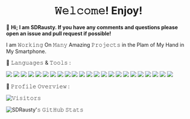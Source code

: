 <h1 align="center">𝚆𝚎𝚕𝚌𝚘𝚖𝚎! Enjoy!</h1>

👋 **Hi; I am SDRausty.  If you have any comments and questions please open an issue and pull request if possible!**

I am 𝚆𝚘𝚛𝚔𝚒𝚗𝚐 On 𝙼𝚊𝚗𝚢 Amazing 𝙿𝚛𝚘𝚓𝚎𝚌𝚝𝚜 in the Plam of My Hand in My Smartphone.

:wrench: 𝙻𝚊𝚗𝚐𝚞𝚊𝚐𝚎𝚜 & 𝚃𝚘𝚘𝚕𝚜 :

<img src="https://img.shields.io/badge/-ASM-000000?style=for-the-badge&logo=ASM"> <img src="https://img.shields.io/badge/-BASH-000000?style=for-the-badge&logo=BASH"> <img src="https://img.shields.io/badge/-Basic-000000?style=for-the-badge&logo=Basic"> <img src="https://img.shields.io/badge/-C-000000?style=for-the-badge&logo=C"> <img src="https://img.shields.io/badge/-Cplus-000000?style=for-the-badge&logo=CSS3"> <img src="https://img.shields.io/badge/-CSS3-000000?style=for-the-badge&logo=Cplus"> <img src="https://img.shields.io/badge/-HTML5-000000?style=for-the-badge&logo=HTML5"> <img src="https://img.shields.io/badge/-Java-000000?style=for-the-badge&logo=Java"> <img src="https://img.shields.io/badge/-JavaScript-000000?style=for-the-badge&logo=JavaScript"> <img src="https://img.shields.io/badge/-Lua-000000?style=for-the-badge&logo=Lua"> <img src="https://img.shields.io/badge/-Markdown-000000?style=for-the-badge&logo=Markdown"> <img src="https://img.shields.io/badge/-Pascel-000000?style=for-the-badge&logo=Pascel"> <img src="https://img.shields.io/badge/-Perl-000000?style=for-the-badge&logo=Perl"> <img src="https://img.shields.io/badge/-PHP-000000?style=for-the-badge&logo=PHP"> <img src="https://img.shields.io/badge/-Python-000000?style=for-the-badge&logo=Python"> <img src="https://img.shields.io/badge/-RPG-000000?style=for-the-badge&logo=RPG"> <img src="https://img.shields.io/badge/-Ruby-000000?style=for-the-badge&logo=Ruby"> <img src="https://img.shields.io/badge/-RPG-000000?style=for-the-badge&logo=RPG"> <img src="https://img.shields.io/badge/-Shell-000000?style=for-the-badge&logo=Shell"> <img src="https://img.shields.io/badge/-SQL-000000?style=for-the-badge&logo=SQL"> <img src="https://img.shields.io/badge/-Terminal-000000?style=for-the-badge&logo=Terminal"> <img src="https://img.shields.io/badge/-TeX-000000?style=for-the-badge&logo=TeX"> <img src="https://img.shields.io/badge/-ZSH-000000?style=for-the-badge&logo=ZSH"> 

:pushpin: 𝙿𝚛𝚘𝚏𝚒𝚕𝚎 𝙾𝚟𝚎𝚛𝚟𝚒𝚎𝚠 :

![𝚅𝚒𝚜𝚒𝚝𝚘𝚛𝚜](https://visitor-badge.laobi.icu/badge?page_id=SDRAUSTY.SDRAUSTY&title=𝚅𝚒𝚜𝚒𝚝𝚘𝚛𝚜 )

![SDRausty'𝚜 𝙶𝚒𝚝𝙷𝚞𝚋 𝚂𝚝𝚊𝚝𝚜](https://github-readme-stats.vercel.app/api?username=SDRAUSTY&show_icons=true&include_all_commits=true&count_private=true&theme=algolia)

